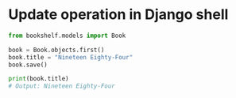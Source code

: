 # Update operation in Django shell

```python
from bookshelf.models import Book

book = Book.objects.first()
book.title = "Nineteen Eighty-Four"
book.save()

print(book.title)
# Output: Nineteen Eighty-Four
